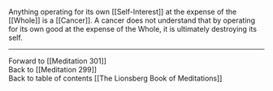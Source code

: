  Anything operating for its own [[Self-Interest]] at the expense of the [[Whole]] is a [[Cancer]]. A cancer does not understand that by operating for its own good at the expense of the Whole, it is ultimately destroying its self. 
 
___

Forward to [[Meditation 301]]  
Back to [[Meditation 299]]  
Back to table of contents [[The Lionsberg Book of Meditations]]  